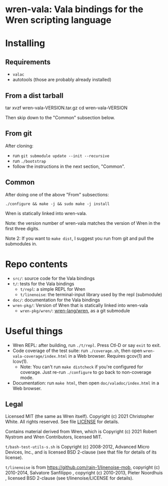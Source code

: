 # wren-vala: Vala bindings for the Wren scripting language

# Installing

## Requirements

- `valac`
- autotools (those are probably already installed)

## From a dist tarball

  tar xvzf wren-vala-VERSION.tar.gz
  cd wren-vala-VERSION

Then skip down to the "Common" subsection below.

## From git

After cloning:
- run `git submodule update --init --recursive`
- run `./bootstrap`
- follow the instructions in the next section, "Common".

## Common

After doing one of the above "From" subsections:

```
./configure && make -j && sudo make -j install
```

Wren is statically linked into wren-vala.

Note: the version number of wren-vala matches the version of Wren in
the first three digits.

Note 2: If you want to `make dist`, I suggest you run from git and
pull the submodules in.

# Repo contents

- `src/`: source code for the Vala bindings
- `t/`: tests for the Vala bindings
  - `t/repl`: a simple REPL for Wren
  - `t/linenoise`: the terminal-input library used by the repl (submodule)
- `doc/`: documentation for the Vala bindings
- `wren-pkg/`: Version of Wren that is statically linked into wren-vala
  - `wren-pkg/wren/`: [wren-lang/wren](https://github.com/wren-lang/wren),
    as a git submodule

# Useful things

- Wren REPL: after building, run `./t/repl`.  Press Ctl-D or say `exit` to exit.
- Code coverage of the test suite: run `./coverage.sh`, then open
  `wren-vala-coverage/index.html` in a Web browser.  Requires gcov(1) and
  lcov(1).
  - Note: You can't run `make distcheck` if you're configured for
    coverage.  Just re-run `./configure` to go back to non-coverage mode.
- Documentation: run `make html`, then open `doc/valadoc/index.html` in a
  Web browser.

## Legal

Licensed MIT (the same as Wren itself).
Copyright (c) 2021 Christopher White.  All rights reserved.  See file
[LICENSE](LICENSE) for details.

Contains material derived from Wren, which is
Copyright (c) 2021 Robert Nystrom and Wren Contributors, licensed MIT.

`t/bash-test-utils-s.sh` is Copyright (c) 2008-2012, Advanced Micro Devices,
Inc., and is licensed BSD 2-clause (see that file for details of its license).

`t/linenoise` is from <https://github.com/rain-1/linenoise-mob>,
copyright (c) 2010-2014, Salvatore Sanfilippo <antirez at gmail dot com>,
copyright (c) 2010-2013, Pieter Noordhuis <pcnoordhuis at gmail dot com>,
licensed BSD 2-clause (see t/linenoise/LICENSE for details).
